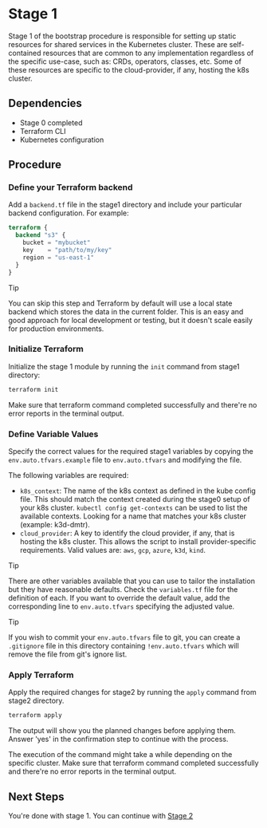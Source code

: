# Stage 1

Stage 1 of the bootstrap procedure is responsible for setting up static resources for shared services in the Kubernetes cluster. These are self-contained resources that are common to any implementation regardless of the specific use-case, such as: CRDs, operators, classes, etc. Some of these resources are specific to the cloud-provider, if any, hosting the k8s cluster.

## Dependencies

- Stage 0 completed
- Terraform CLI
- Kubernetes configuration

## Procedure

### Define your Terraform backend

Add a `backend.tf` file in the stage1 directory and include your particular backend configuration. For example:

```tf
terraform {
  backend "s3" {
    bucket = "mybucket"
    key    = "path/to/my/key"
    region = "us-east-1"
  }
}
```

> [!TIP]
> You can skip this step and Terraform by default will use a local state backend which stores the data in the current folder. This is an easy and good approach for local development or testing, but it doesn't scale easily for production environments.

### Initialize Terraform

Initialize the stage 1 module by running the `init` command from stage1 directory:

```sh
terraform init
```

Make sure that terraform command completed successfully and there're no error reports in the terminal output.

### Define Variable Values

Specify the correct values for the required stage1 variables by copying the `env.auto.tfvars.example` file to `env.auto.tfvars` and modifying the file.

The following variables are required:

- `k8s_context`: The name of the k8s context as defined in the kube config file. This should match the context created during the stage0 setup of your k8s cluster.
`kubectl config get-contexts` can be used to list the available contexts. Looking for a name that matches your k8s cluster (example: k3d-dmtr).
- `cloud_provider`: A key to identify the cloud provider, if any, that is hosting the k8s cluster. This allows the script to install provider-specific requirements. Valid values are: `aws`, `gcp`, `azure`, `k3d`, `kind`.

> [!TIP]
> There are other variables available that you can use to tailor the installation but they have reasonable defaults. Check the `variables.tf` file for the definition of each. If you want to override the default value, add the corresponding line to `env.auto.tfvars` specifying the adjusted value.

> [!TIP]
> If you wish to commit your `env.auto.tfvars` file to git, you can create a `.gitignore` file in this directory containing `!env.auto.tfvars` which will remove the file from git's ignore list.

### Apply Terraform

Apply the required changes for stage2 by running the `apply` command from stage2 directory.

```sh
terraform apply
```

The output will show you the planned changes before applying them. Answer 'yes' in the confirmation step to continue with the process.

The execution of the command might take a while depending on the specific cluster. Make sure that terraform command completed successfully and there're no error reports in the terminal output.

## Next Steps

You're done with stage 1. You can continue with [Stage 2](../stage2/README.md)
